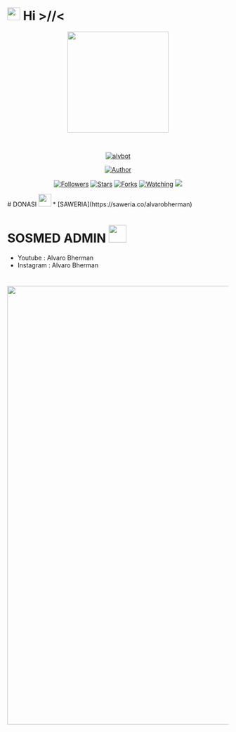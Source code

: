 # <img src="https://github.com/TheDudeThatCode/TheDudeThatCode/blob/master/Assets/Hi.gif" width="29px"> Hi >//<

<p align="center">
<img src="https://raw.githubusercontent.com/alvarobherman/alvbot/main/NGAKAK_HYUNG/petrik.png" width="230" height="230"/>
</p>
<br>
<p align="center">
<a href="#"><img title="alvbot" src="https://img.shields.io/badge/Alvaro%20Bherman-orange?colorA=%23ff0000&colorB=%23017e40&style=for-the-badge"></a>
</p>
<p align="center">
<a href="https://github.com/alvarobherman"><img title="Author" src="https://img.shields.io/badge/AUTHOR-ALVARO%20BHERMAN-green.svg?style=for-the-badge&logo=github%27"></a>
</p>
<p align="center">
<a href="https://github.com/alvarobherman/alvbot/followers"><img title="Followers" src="https://img.shields.io/github/followers/alvarobherman?color=blue&style=flat-square"></a>
<a href="https://github.com/alvarobherman/alvbot/stargazers/"><img title="Stars" src="https://img.shields.io/github/stars/A187ID/alvarobherman?color=red&style=flat-square"></a>
<a href="https://github.com/alvarobherman/alvbot/network/members"><img title="Forks" src="https://img.shields.io/github/forks/alvarobherman/bot-whatsapp?color=red&style=flat-square"></a>
<a href="https://github.com/alvarobherman/alvbot/watchers"><img title="Watching" src="https://img.shields.io/github/watchers/alvarobherman/bot-whatsapp?label=Watchers&color=blue&style=flat-square"></a>
<a href="https://hits.seeyoufarm.com"><img src="https://hits.seeyoufarm.com/api/count/incr/badge.svg?url=https%3A%2F%2Fgithub.com%2FA187ID%2FAR15BOT&count_bg=%2379C83D&title_bg=%23555555&icon=probot.svg&icon_color=%2300FF6D&title=hits&edge_flat=false"/></a>
</p>
# DONASI <img src="https://github.com/TheDudeThatCode/TheDudeThatCode/blob/master/Assets/coin.gif" width="29px">
* [SAWERIA](https://saweria.co/alvarobherman)

# SOSMED ADMIN <img src="https://github.com/TheDudeThatCode/TheDudeThatCode/blob/master/Assets/powerup.gif" width="40px">
* Youtube : Alvaro Bherman
* Instagram : Alvaro Bherman

# <img src="https://github.com/TheDudeThatCode/TheDudeThatCode/blob/master/Assets/dino.gif" width="1000px">

